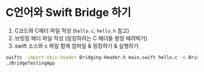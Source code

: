 # C언어와 Swift Bridge 하기

1. C코드와 C헤더 파일 작성 (`hello.c`, `hello.h` 참고)
2. 브릿징 헤더 파일 작성 (링킹하려는 C 헤더들 몽땅 때려박기)
3. swift 소스와 c 파일 함께 컴파일 & 링킹하기 & 실행하기
```bash
swiftc -import-objc-header Bridging-Header.h main.swift hello.c -o BridgeTestingApp
./BridgeTestingApp
```
